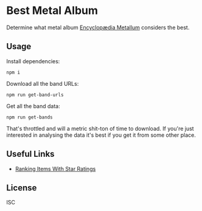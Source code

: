 # Best Metal Album

Determine what metal album [Encyclopædia Metallum][em] considers the best.

## Usage

Install dependencies:

    npm i

Download all the band URLs:

    npm run get-band-urls

Get all the band data:

    npm run get-bands

That's throttled and will a metric shit-ton of time to download. If you're just
interested in analysing the data it's best if you get it from some other place.

## Useful Links

* [Ranking Items With Star Ratings][ranking]

## License

ISC


[em]: http://www.metal-archives.com/
[ranking]: http://www.evanmiller.org/ranking-items-with-star-ratings.html
